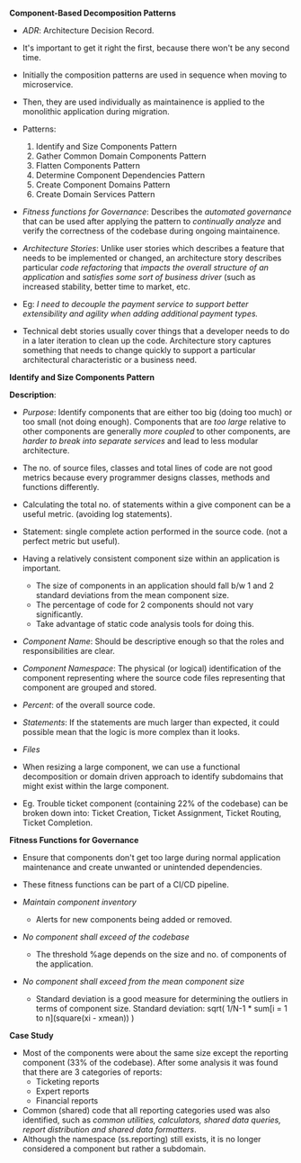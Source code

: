 **Component-Based Decomposition Patterns**

* *ADR*: Architecture Decision Record.
* It's important to get it right the first, because there won't be any second time.
* Initially the composition patterns are used in sequence when moving to microservice.
* Then, they are used individually as maintainence is applied to the monolithic application during migration.

* Patterns:
    1. Identify and Size Components Pattern
    2. Gather Common Domain Components Pattern
    3. Flatten Components Pattern
    4. Determine Component Dependencies Pattern
    5. Create Component Domains Pattern
    6. Create Domain Services Pattern

* *Fitness functions for Governance*: Describes the *automated governance* that can be used after applying the pattern to *continually analyze* and verify the correctness of the codebase during ongoing maintainence.

* *Architecture Stories*: Unlike user stories which describes a feature that needs to be implemented or changed, an architecture story describes particular *code refactoring* that *impacts the overall structure of an application* and *satisfies some sort of business driver* (such as increased stability, better time to market, etc.

* Eg: *I need to decouple the payment service to support better extensibility and agility when adding additional payment types.*

* Technical debt stories usually cover things that a developer needs to do in a later iteration to clean up the code. Architecture story captures something that needs to change quickly to support a particular architectural characteristic or a business need.

**Identify and Size Components Pattern**

**Description**:
* *Purpose*: Identify components that are either too big (doing too much) or too small (not doing enough). Components that are *too large* relative to other components are generally *more coupled* to other components, are *harder to break into separate services* and lead to less modular architecture.

* The no. of source files, classes and total lines of code are not good metrics because every programmer designs classes, methods and functions differently.
* Calculating the total no. of statements within a give component can be a useful metric. (avoiding log statements).
* Statement: single complete action performed in the source code. (not a perfect metric but useful).

* Having a relatively consistent component size within an application is important.
    * The size of components in an application should fall b/w 1 and 2 standard deviations from the mean component size.
    * The percentage of code for 2 components should not vary significantly.
    * Take advantage of static code analysis tools for doing this.

* *Component Name*: Should be descriptive enough so that the roles and responsibilities are clear.
* *Component Namespace*: The physical (or logical) identification of the component representing where the source code files representing that component are grouped and stored.
* *Percent*: of the overall source code.
* *Statements*: If the statements are much larger than expected, it could possible mean that the logic is more complex than it looks.
* *Files*

* When resizing a large component, we can use a functional decomposition or domain driven approach to identify subdomains that might exist within the large component.
* Eg. Trouble ticket component (containing 22% of the codebase) can be broken down into: Ticket Creation, Ticket Assignment, Ticket Routing, Ticket Completion.

**Fitness Functions for Governance**
* Ensure that components don't get too large during normal application maintenance and create unwanted or unintended dependencies.
* These fitness functions can be part of a CI/CD pipeline.

* *Maintain component inventory*
    * Alerts for new components being added or removed.
* *No component shall exceed <some percent> of the codebase*
    * The threshold %age depends on the size and no. of components of the application. 
* *No component shall exceed <some number of standard deviations> from the mean component size*
    * Standard deviation is a good measure for determining the outliers in terms of component size.
    Standard deviation: sqrt( 1/N-1 * sum[i = 1 to n](square(xi - xmean)) )

**Case Study**
* Most of the components were about the same size except the reporting component (33% of the codebase). After some analysis it was found that there are 3 categories of reports:
    * Ticketing reports
    * Expert reports
    * Financial reports
* Common (shared) code that all reporting categories used was also identified, such as *common utilities, calculators, shared data queries, report distribution and shared data formatters*.
* Although the namespace (ss.reporting) still exists, it is no longer considered a component but rather a subdomain.